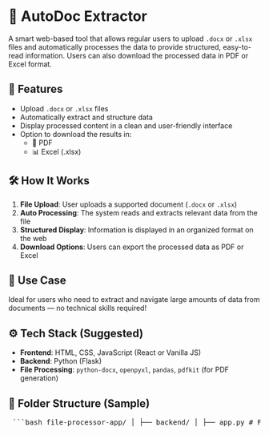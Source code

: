 # 📄 AutoDoc Extractor

A smart web-based tool that allows regular users to upload `.docx` or `.xlsx` files and automatically processes the data to provide structured, easy-to-read information. Users can also download the processed data in PDF or Excel format.

## 🚀 Features

- Upload `.docx` or `.xlsx` files
- Automatically extract and structure data
- Display processed content in a clean and user-friendly interface
- Option to download the results in:
  - 📄 PDF
  - 📊 Excel (.xlsx)

## 🛠️ How It Works

1. **File Upload**: User uploads a supported document (`.docx` or `.xlsx`)
2. **Auto Processing**: The system reads and extracts relevant data from the file
3. **Structured Display**: Information is displayed in an organized format on the web
4. **Download Options**: Users can export the processed data as PDF or Excel

## 🎯 Use Case

Ideal for users who need to extract and navigate large amounts of data from documents — no technical skills required!

## ⚙️ Tech Stack (Suggested)

- **Frontend**: HTML, CSS, JavaScript (React or Vanilla JS)
- **Backend**: Python (Flask)
- **File Processing**: `python-docx`, `openpyxl`, `pandas`, `pdfkit` (for PDF generation)

## 📁 Folder Structure (Sample)

<pre lang="markdown"> ```bash file-processor-app/ │ ├── backend/ │ ├── app.py # Flask API │ ├── parser.py # Word/Excel file handling logic │ └── uploads/ # Temporary uploaded files │ ├── frontend/ │ ├── index.html │ ├── script.js │ └── style.css │ ├── requirements.txt # Python dependencies └── README.md ``` </pre>
